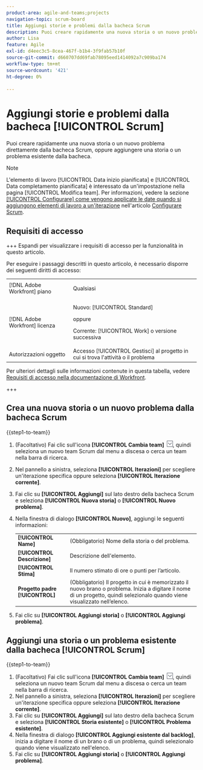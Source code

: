 ```yaml
---
product-area: agile-and-teams;projects
navigation-topic: scrum-board
title: Aggiungi storie e problemi dalla bacheca Scrum
description: Puoi creare rapidamente una nuova storia o un nuovo problema direttamente dalla bacheca Scrum, oppure aggiungere una storia o un problema esistente dalla bacheca.
author: Lisa
feature: Agile
exl-id: d4eec3c5-8cea-467f-b1b4-3f9fab57b10f
source-git-commit: d660707dd69fab78095eed1414092a7c909ba174
workflow-type: tm+mt
source-wordcount: '421'
ht-degree: 0%

---
```


# Aggiungi storie e problemi dalla bacheca [!UICONTROL Scrum]

Puoi creare rapidamente una nuova storia o un nuovo problema direttamente dalla bacheca Scrum, oppure aggiungere una storia o un problema esistente dalla bacheca.

>[!NOTE]
>
>L&#39;elemento di lavoro [!UICONTROL Data inizio pianificata] e [!UICONTROL Data completamento pianificata] è interessato da un&#39;impostazione nella pagina [!UICONTROL Modifica team]. Per informazioni, vedere la sezione [[!UICONTROL Configurare] come vengono applicate le date quando si aggiungono elementi di lavoro a un&#39;iterazione](../../../agile/get-started-with-agile-in-workfront/configure-scrum.md#configur5) nell&#39;articolo [Configurare Scrum](../../../agile/get-started-with-agile-in-workfront/configure-scrum.md).

## Requisiti di accesso

+++ Espandi per visualizzare i requisiti di accesso per la funzionalità in questo articolo.

Per eseguire i passaggi descritti in questo articolo, è necessario disporre dei seguenti diritti di accesso:

<table style="table-layout:auto"> 
 <tbody> 
  <tr> 
   <td role="rowheader">[!DNL Adobe Workfront] piano</td> 
   <td> <p>Qualsiasi</p> </td> 
  </tr> 
  <tr> 
   <td role="rowheader">[!DNL Adobe Workfront] licenza</td> 
   <td> <p>Nuovo: [!UICONTROL Standard]</p> 
   oppure
   <p>Corrente: [!UICONTROL Work] o versione successiva</p> </td> 
  </tr>
   <tr> 
   <td role="rowheader">Autorizzazioni oggetto</td> 
   <td>Accesso [!UICONTROL Gestisci] al progetto in cui si trova l'attività o il problema </td> 
  </tr>
 </tbody> 
</table>

Per ulteriori dettagli sulle informazioni contenute in questa tabella, vedere [Requisiti di accesso nella documentazione di Workfront](/help/quicksilver/administration-and-setup/add-users/access-levels-and-object-permissions/access-level-requirements-in-documentation.md).

+++

## Crea una nuova storia o un nuovo problema dalla bacheca Scrum

{{step1-to-team}}

1. (Facoltativo) Fai clic sull&#39;icona **[!UICONTROL Cambia team]** ![Cambia team](assets/switch-team-icon.png), quindi seleziona un nuovo team Scrum dal menu a discesa o cerca un team nella barra di ricerca.
1. Nel pannello a sinistra, seleziona **[!UICONTROL Iterazioni]** per scegliere un&#39;iterazione specifica oppure seleziona **[!UICONTROL Iterazione corrente]**.
1. Fai clic su **[!UICONTROL Aggiungi]** sul lato destro della bacheca Scrum e seleziona **[!UICONTROL Nuova storia]** o **[!UICONTROL Nuovo problema]**.
1. Nella finestra di dialogo **[!UICONTROL Nuovo]**, aggiungi le seguenti informazioni:

   <table style="table-layout:auto">
    <tr>
        <td><strong>[!UICONTROL Name]</strong></td>
        <td>(Obbligatorio) Nome della storia o del problema.</td>
    </tr>
    <tr>
        <td><strong>[!UICONTROL Descrizione]</strong></td>
        <td>Descrizione dell'elemento.</td>
    </tr>
    <tr>
        <td><strong>[!UICONTROL Stima]</strong></td>
        <td>Il numero stimato di ore o punti per l’articolo.</td>
    </tr>
    <tr>
        <td><strong>Progetto padre [!UICONTROL]</strong></td>
        <td>(Obbligatorio) Il progetto in cui è memorizzato il nuovo brano o problema. Inizia a digitare il nome di un progetto, quindi selezionalo quando viene visualizzato nell’elenco.</td>
    </tr>
   </table>

1. Fai clic su **[!UICONTROL Aggiungi storia]** o **[!UICONTROL Aggiungi problema]**.

## Aggiungi una storia o un problema esistente dalla bacheca [!UICONTROL Scrum]

{{step1-to-team}}

1. (Facoltativo) Fai clic sull&#39;icona **[!UICONTROL Cambia team]** ![Cambia team](assets/switch-team-icon.png), quindi seleziona un nuovo team Scrum dal menu a discesa o cerca un team nella barra di ricerca.
1. Nel pannello a sinistra, seleziona **[!UICONTROL Iterazioni]** per scegliere un&#39;iterazione specifica oppure seleziona **[!UICONTROL Iterazione corrente]**.
1. Fai clic su **[!UICONTROL Aggiungi]** sul lato destro della bacheca Scrum e seleziona **[!UICONTROL Storia esistente]** o **[!UICONTROL Problema esistente]**.
1. Nella finestra di dialogo **[!UICONTROL Aggiungi esistente dal backlog]**, inizia a digitare il nome di un brano o di un problema, quindi selezionalo quando viene visualizzato nell&#39;elenco.
1. Fai clic su **[!UICONTROL Aggiungi storia]** o **[!UICONTROL Aggiungi problema]**.
